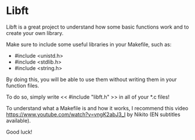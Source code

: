 # Libft

Libft is a great project to understand how some basic functions work and to create your own library. 

Make sure to include some useful libraries in your Makefile, such as:
- #include <unistd.h>
- #include <stdlib.h>
- #include <string.h>

By doing this, you will be able to use them without writing them in your function files.

To do so, simply write    << #include "libft.h" >> in all of your *.c files!

To understand what a Makefile is and how it works, I recommend this video 
https://www.youtube.com/watch?v=vngK2abJ3_I by Nikito (EN subtitles available).

Good luck!
